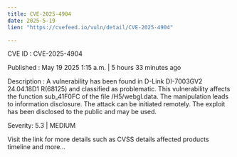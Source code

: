 ```yaml
---
title: CVE-2025-4904
date: 2025-5-19
lien: "https://cvefeed.io/vuln/detail/CVE-2025-4904"

---
```


CVE ID : CVE-2025-4904

Published :  May 19
2025
1:15 a.m. | 5 hours
33 minutes ago

Description : A vulnerability has been found in D-Link DI-7003GV2 24.04.18D1 R(68125) and classified as problematic. This vulnerability affects the function sub_41F0FC of the file /H5/webgl.data. The manipulation leads to information disclosure. The attack can be initiated remotely. The exploit has been disclosed to the public and may be used.

Severity: 5.3 | MEDIUM

Visit the link for more details
such as CVSS details
affected products
timeline
and more...
